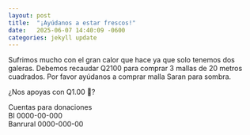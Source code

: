 ```yaml
---
layout: post
title:  "¡Ayúdanos a estar frescos!"
date:   2025-06-07 14:40:09 -0600
categories: jekyll update
---
```

Sufrimos mucho con el gran calor que hace ya que solo tenemos dos galeras. Debemos recaudar Q2100 para comprar 3 mallas de 20 metros cuadrados. Por favor ayúdanos a comprar malla Saran para sombra. 

¿Nos apoyas con Q1.00 🥺?

Cuentas para donaciones<br>
BI 0000-00-000<br>
Banrural 0000-000-00